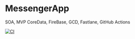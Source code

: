 # MessengerApp


SOA, MVP
CoreData, FireBase, GCD, Fastlane, GitHub Actions

[![CI](https://github.com/TFS-iOS/chat-app-tosls/actions/workflows/.github.yml/badge.svg)](https://github.com/TFS-iOS/chat-app-tosls/actions/workflows/.github.yml)
